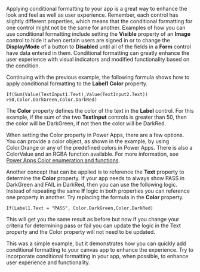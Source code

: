 Applying conditional formatting to your app is a great way to enhance
the look and feel as well as user experience. Remember, each control
has slightly different properties, which means that the conditional formatting
for one control might not be the same for another. Examples of how you
can use conditional formatting include setting the **Visible** property of
an **Image** control to hide it when certain users are signed in or to
change the **DisplayMode** of a button to **Disabled** until all of the
fields in a **Form** control have data entered in them. Conditional
formatting can greatly enhance the user experience with visual
indicators and modified functionality based on the condition.

Continuing with the previous example, the following formula shows how to apply
conditional formatting to the **Label1 Color** property.

```powerappsfl
If(Sum(Value(TextInput1.Text),Value(TextInput2.Text)) >50,Color.DarkGreen,Color.DarkRed)
```

The **Color** property defines the color of the text in the **Label**
control. For this example, if the sum of the two **TextInput** controls
is greater than 50, then the color will be DarkGreen, if not then the
color will be DarkRed.

When setting the Color property in Power Apps, there are a few options.
You can provide a color object, as shown in the example, by using
Color.Orange or any of the predefined colors in Power Apps. There is also
a ColorValue and an RGBA function available. For more information, see
[Power Apps Color enumeration and functions](https://docs.microsoft.com/powerapps/maker/canvas-apps/functions/function-colors).

Another concept that can be applied is to reference the **Text**
property to determine the **Color** property. If your app needs to always show PASS in DarkGreen and FAIL in DarkRed, then you can use the
following logic. Instead of repeating the same **If** logic in both
properties you can reference one property in another. Try replacing the
formula in the **Color** property.

```
If(Label1.Text = "PASS", Color.DarkGreen,Color.DarkRed)
```

This will get you the same result as before but now if you change your
criteria for determining pass or fail you can update the logic in the
Text property and the Color property will not need to be updated.

This was a simple example, but it demonstrates how you can quickly
add conditional formatting to your canvas app to enhance the experience.
Try to incorporate conditional formatting in your app, when possible, to
enhance user experience and functionality.
